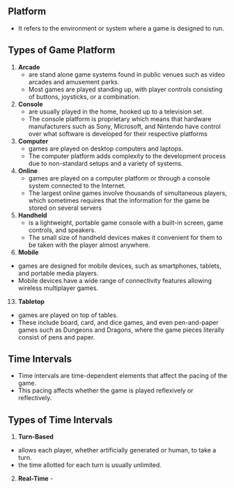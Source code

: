 ## Platform
- It refers to the environment or system where a game is designed to run.

## Types of Game Platform
1. **Arcade**
   - are stand alone game systems found in public venues such as video arcades and amusement parks.
   - Most games are played standing up, with player controls consisting of buttons, joysticks, or a combination.
3. **Console**
   - are usually played in the home, hooked up to a television set.
   - The console platform is proprietary which means that hardware manufacturers such as Sony, Microsoft, and Nintendo have control over what software is developed for their respective platforms
5. **Computer**
   - games are played on desktop computers and laptops.
   - The computer platform adds complexity to the development process due to non-standard setups and a variety of systems.
7. **Online**
   - games are played on a computer platform or through a console system connected to the Internet.
   - The largest online games involve thousands of simultaneous players, which sometimes requires that the information for the game be stored on several servers
9. **Handheld**
   - is a lightweight, portable game console with a built-in screen, game controls, and speakers.
   - The small size of handheld devices makes it convenient for them to be taken with the player almost anywhere.
11. **Mobile**
   - games are designed for mobile devices, such as smartphones, tablets, and portable media players.
   - Mobile devices have a wide range of connectivity features allowing wireless multiplayer games.
13. **Tabletop**
   - games are played on top of tables.
   - These include board, card, and dice games, and even pen-and-paper games such as Dungeons and Dragons, where the game pieces literally consist of pens and paper.

## Time Intervals
- Time intervals are time-dependent elements that affect the pacing of the game.
- This pacing affects whether the game is played reflexively or reflectively.

## Types of Time Intervals
1. **Turn-Based**
- allows each player, whether artificially generated or human, to take a turn.
- the time allotted for each turn is usually unlimited. 
2. **Real-Time** - 
